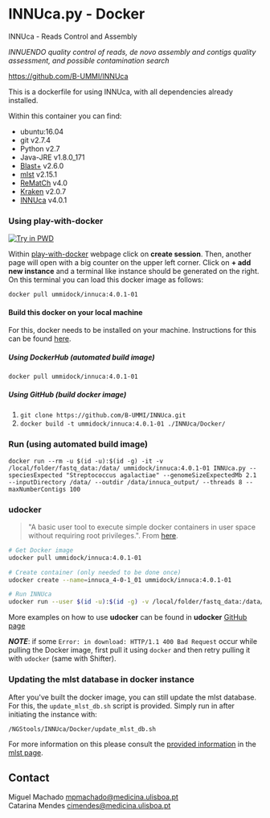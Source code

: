INNUca.py - Docker
===============
INNUca - Reads Control and Assembly

*INNUENDO quality control of reads, de novo assembly and contigs quality assessment, and possible contamination search*

<https://github.com/B-UMMI/INNUca>


This is a dockerfile for using INNUca, with all dependencies already installed.

Within this container you can find:
- ubuntu:16.04
- git v2.7.4
- Python v2.7
- Java-JRE v1.8.0_171
- [Blast+](https://blast.ncbi.nlm.nih.gov/Blast.cgi) v2.6.0
- [mlst](https://github.com/tseemann/mlst) v2.15.1
- [ReMatCh](https://github.com/B-UMMI/ReMatCh) v4.0
- [Kraken](https://ccb.jhu.edu/software/kraken/) v2.0.7
- [INNUca](https://github.com/B-UMMI/INNUca) v4.0.1



### Using play-with-docker
[![Try in PWD](https://cdn.rawgit.com/play-with-docker/stacks/cff22438/assets/images/button.png)](http://labs.play-with-docker.com/)

Within [play-with-docker](http://labs.play-with-docker.com/) webpage click on **create session**. Then, another page
will open with a big counter on the upper left corner. Click on **+ add new instance** and a terminal like instance should be generated on the right. On
this terminal you can load this docker image as follows:

`docker pull ummidock/innuca:4.0.1-01`

#### Build this docker on your local machine

For this, docker needs to be installed on your machine. Instructions for this can be found [here](https://docs.docker.com/engine/installation/).

##### Using DockerHub (automated build image)

`docker pull ummidock/innuca:4.0.1-01`

##### Using GitHub (build docker image)

1) `git clone https://github.com/B-UMMI/INNUca.git`  
2) `docker build -t ummidock/innuca:4.0.1-01 ./INNUca/Docker/`

### Run (using automated build image)
    docker run --rm -u $(id -u):$(id -g) -it -v /local/folder/fastq_data:/data/ ummidock/innuca:4.0.1-01 INNUca.py --speciesExpected "Streptococcus agalactiae" --genomeSizeExpectedMb 2.1 --inputDirectory /data/ --outdir /data/innuca_output/ --threads 8 --maxNumberContigs 100

### udocker

> "A basic user tool to execute simple docker containers in user space without requiring root privileges.". From [here](https://github.com/indigo-dc/udocker).

```bash
# Get Docker image
udocker pull ummidock/innuca:4.0.1-01

# Create container (only needed to be done once)
udocker create --name=innuca_4-0-1_01 ummidock/innuca:4.0.1-01

# Run INNUca
udocker run --user $(id -u):$(id -g) -v /local/folder/fastq_data:/data/ innuca_4-0-1_01 INNUca.py --speciesExpected "Streptococcus agalactiae" --genomeSizeExpectedMb 2.1 --inputDirectory /data/ --outdir /data/innuca_output/ --threads 8 --maxNumberContigs 100
```
More examples on how to use **udocker** can be found in **udocker** [GitHub page](https://github.com/indigo-dc/udocker)  
  
*__NOTE__*: if some `Error: in download: HTTP/1.1 400 Bad Request` occur while pulling the Docker image, first pull it using `docker` and then retry pulling it with `udocker` (same with Shifter).

### Updating the mlst database in docker instance

After you've built the docker image, you can still update the mlst database. For this, the `update_mlst_db.sh` script is provided. Simply run in after initiating the instance with:

`/NGStools/INNUca/Docker/update_mlst_db.sh`

For more information on this please consult the [provided information](https://github.com/tseemann/mlst#updating-the-database) in the [mlst page](https://github.com/tseemann/mlst).

Contact
-------
Miguel Machado <mpmachado@medicina.ulisboa.pt>  
Catarina Mendes
<cimendes@medicina.ulisboa.pt>
